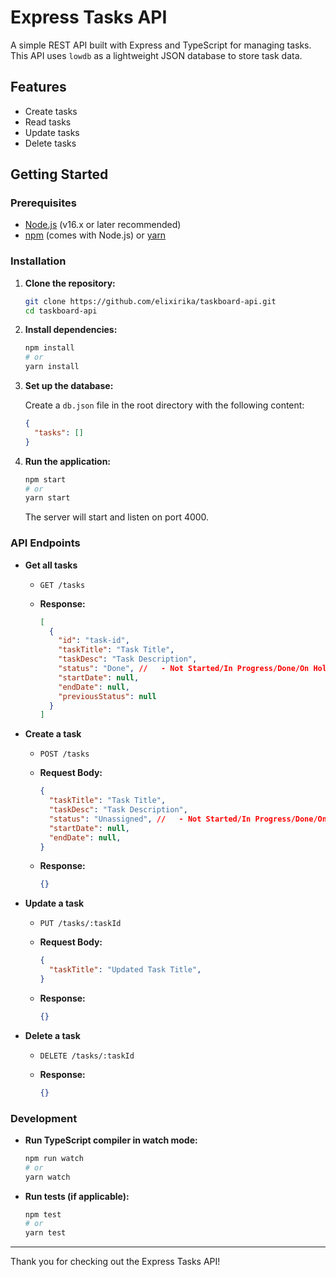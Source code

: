 # Express Tasks API

A simple REST API built with Express and TypeScript for managing tasks. This API uses `lowdb` as a lightweight JSON database to store task data.

## Features

- Create tasks
- Read tasks
- Update tasks
- Delete tasks

## Getting Started

### Prerequisites

- [Node.js](https://nodejs.org/) (v16.x or later recommended)
- [npm](https://www.npmjs.com/) (comes with Node.js) or [yarn](https://yarnpkg.com/)

### Installation

1. **Clone the repository:**

    ```bash
    git clone https://github.com/elixirika/taskboard-api.git
    cd taskboard-api
    ```

2. **Install dependencies:**

    ```bash
    npm install
    # or
    yarn install
    ```

3. **Set up the database:**

    Create a `db.json` file in the root directory with the following content:

    ```json
    {
      "tasks": []
    }
    ```

4. **Run the application:**

    ```bash
    npm start
    # or
    yarn start
    ```

    The server will start and listen on port 4000.

### API Endpoints

- **Get all tasks**

    - `GET /tasks`

    - **Response:**

        ```json
        [
          {
            "id": "task-id",
            "taskTitle": "Task Title",
            "taskDesc": "Task Description",
            "status": "Done", //   - Not Started/In Progress/Done/On Hold/Unassigned
            "startDate": null,
            "endDate": null,
            "previousStatus": null
          }
        ]
        ```

- **Create a task**

    - `POST /tasks`

    - **Request Body:**

        ```json
        {
          "taskTitle": "Task Title",            
          "taskDesc": "Task Description",          
          "status": "Unassigned", //   - Not Started/In Progress/Done/On Hold/Unassigned
          "startDate": null,
          "endDate": null,
        }
        ```

    - **Response:**

        ```json
        {}
        ```

- **Update a task**

    - `PUT /tasks/:taskId`

    - **Request Body:**

        ```json
        {
          "taskTitle": "Updated Task Title",
        }
        ```

    - **Response:**

        ```json
        {}
        ```

- **Delete a task**

    - `DELETE /tasks/:taskId`

    - **Response:**

        ```json
        {}
        ```

### Development

- **Run TypeScript compiler in watch mode:**

    ```bash
    npm run watch
    # or
    yarn watch
    ```

- **Run tests (if applicable):**

    ```bash
    npm test
    # or
    yarn test
    ```
---

Thank you for checking out the Express Tasks API!
